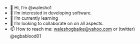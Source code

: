 - 👋 Hi, I’m @walesho1
- 👀 I’m interested in developing software.
- 🌱 I’m currently learning 
- 💞️ I’m looking to collaborate on on all aspects.
- 📫 How to reach me: waleshogbaike@yahoo.com or (twitter) @egbablood01

<!---
walesho1/walesho1 is a ✨ special ✨ repository because its `README.md` (this file) appears on your GitHub profile.
You can click the Preview link to take a look at your changes.
--->
